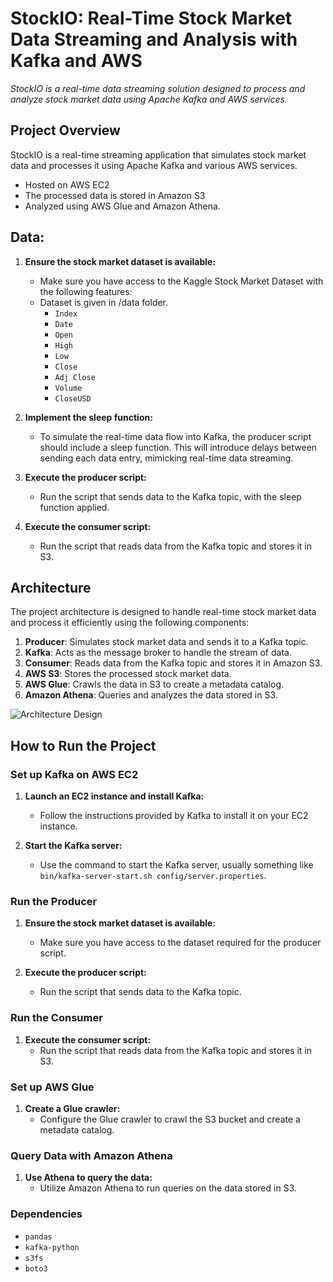 # StockIO: Real-Time Stock Market Data Streaming and Analysis with Kafka and AWS
*StockIO is a real-time data streaming solution designed to process and analyze stock market data using Apache Kafka and AWS services.*

## Project Overview

StockIO is a real-time streaming application that simulates stock market data and processes it using Apache Kafka and various AWS services.
- Hosted on AWS EC2
- The processed data is stored in Amazon S3
- Analyzed using AWS Glue and Amazon Athena.

## Data:

1. **Ensure the stock market dataset is available:**
   - Make sure you have access to the Kaggle Stock Market Dataset with the following features:
   - Dataset is given in /data folder.
     - `Index`
     - `Date`
     - `Open`
     - `High`
     - `Low`
     - `Close`
     - `Adj Close`
     - `Volume`
     - `CloseUSD`

2. **Implement the sleep function:**
   - To simulate the real-time data flow into Kafka, the producer script should include a sleep function. This will introduce delays between sending each data entry, mimicking real-time data streaming.

3. **Execute the producer script:**
   - Run the script that sends data to the Kafka topic, with the sleep function applied.
  
4. **Execute the consumer script:**
   - Run the script that reads data from the Kafka topic and stores it in S3.


## Architecture

The project architecture is designed to handle real-time stock market data and process it efficiently using the following components:

1. **Producer**: Simulates stock market data and sends it to a Kafka topic.
2. **Kafka**: Acts as the message broker to handle the stream of data.
3. **Consumer**: Reads data from the Kafka topic and stores it in Amazon S3.
4. **AWS S3**: Stores the processed stock market data.
5. **AWS Glue**: Crawls the data in S3 to create a metadata catalog.
6. **Amazon Athena**: Queries and analyzes the data stored in S3.

![Architecture Design](https://github.com/user-attachments/assets/75976cef-ac0b-4b1e-aa2b-fe987bc02cd4)


## How to Run the Project

### Set up Kafka on AWS EC2

1. **Launch an EC2 instance and install Kafka:**
   - Follow the instructions provided by Kafka to install it on your EC2 instance.

2. **Start the Kafka server:**
   - Use the command to start the Kafka server, usually something like `bin/kafka-server-start.sh config/server.properties`.

### Run the Producer

1. **Ensure the stock market dataset is available:**
   - Make sure you have access to the dataset required for the producer script.

2. **Execute the producer script:**
   - Run the script that sends data to the Kafka topic.

### Run the Consumer

1. **Execute the consumer script:**
   - Run the script that reads data from the Kafka topic and stores it in S3.

### Set up AWS Glue

1. **Create a Glue crawler:**
   - Configure the Glue crawler to crawl the S3 bucket and create a metadata catalog.

### Query Data with Amazon Athena

1. **Use Athena to query the data:**
   - Utilize Amazon Athena to run queries on the data stored in S3.

### Dependencies

- `pandas`
- `kafka-python`
- `s3fs`
- `boto3`
